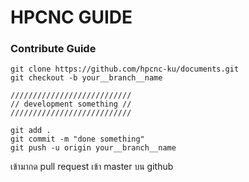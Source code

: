 # HPCNC GUIDE

### Contribute Guide

```
git clone https://github.com/hpcnc-ku/documents.git
git checkout -b your__branch__name

///////////////////////////
// development something //
///////////////////////////

git add .
git commit -m "done something"
git push -u origin your__branch__name
```
เข้ามากด pull request เข้า master บน github